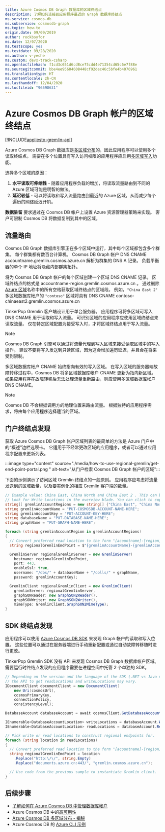 ```yaml
---
title: Azure Cosmos DB Graph 数据库的区域终结点
description: 了解如何连接到应用程序最近的 Graph 数据库终结点
ms.service: cosmos-db
ms.subservice: cosmosdb-graph
ms.topic: how-to
origin.date: 09/09/2019
author: rockboyfor
ms.date: 12/07/2020
ms.testscope: yes
ms.testdate: 09/28/2020
ms.author: v-yeche
ms.custom: devx-track-csharp
ms.openlocfilehash: f1cd3c651d6cd8ce75cdd4e71354cd65c6e7f88e
ms.sourcegitcommit: bbe4ee95604608448cf92dec46c5bfe4b4076961
ms.translationtype: HT
ms.contentlocale: zh-CN
ms.lasthandoff: 12/04/2020
ms.locfileid: "96598631"
---
```

# <a name="regional-endpoints-for-azure-cosmos-db-graph-account"></a>Azure Cosmos DB Graph 帐户的区域终结点
[!INCLUDE[appliesto-gremlin-api](includes/appliesto-gremlin-api.md)]

Azure Cosmos DB Graph 数据库是[多区域分布](distribute-data-globally.md)的，因此应用程序可以使用多个读取终结点。 需要在多个位置具有写入访问权限的应用程序应启用[多区域写入](how-to-multi-master.md)功能。

选择多个区域的原因：
1. **水平读取可伸缩性** - 随着应用程序负载的增加，将读取流量路由到不同的 Azure 区域可能是明智的做法。
2. **延迟较低** - 可以将读取和写入流量路由到最近的 Azure 区域，从而减少每个遍历的网络延迟开销。

**数据驻留** 要求通过在 Cosmos DB 帐户上设置 Azure 资源管理器策略来实现。 客户可限制 Cosmos DB 将数据复制到其中的区域。

## <a name="traffic-routing"></a>流量路由

Cosmos DB Graph 数据库引擎正在多个区域中运行，其中每个区域都包含多个群集。 每个群集都有数百台计算机。 Cosmos DB Graph 帐户 DNS CNAME accountname.gremlin.cosmos.azure.cn  解析为群集的 DNS A 记录。 负载平衡器的单个 IP 地址将隐藏内部群集拓扑。

将为 Cosmos DB Graph 帐户的每个区域创建一个区域 DNS CNAME 记录。 区域终结点的格式是 accountname-region.gremlin.cosmos.azure.cn  。 通过删除 [Azure 区域](https://azure.microsoft.com/global-infrastructure/regions)名称中的所有空格获取区域终结点的区域段。 例如，`"China East 2"` 多区域数据库帐户的 `"contoso"` 区域将具有 DNS CNAME contoso-chinaeast2.gremlin.cosmos.azure.cn 

TinkerPop Gremlin 客户端设计用于单台服务器。 应用程序可将多区域可写入 DNS CNAME 用于读取和写入流量。 可识别区域的应用程序应使用区域终结点来读取流量。 仅在特定区域配置为接受写入时，才将区域终结点用于写入流量。 

> [!NOTE]
> Cosmos DB Graph 引擎可以通过将流量代理到写入区域来接受读取区域中的写入操作。 建议不要将写入发送到只读区域，因为这会增加遍历延迟，并且会在将来受到限制。

多区域数据库帐户 CNAME 始终指向有效的写入区域。 在写入区域的服务器端故障转移过程中，Cosmos DB 将多区域数据库帐户 CNAME 更新为指向新区域。 如果应用程序在故障转移后无法处理流量重新路由，则应使用多区域数据库帐户 DNS CNAME。

> [!NOTE]
> Cosmos DB 不会根据调用方的地理位置来路由流量。 根据独特的应用程序需求，将由每个应用程序选择适当的区域。

## <a name="portal-endpoint-discovery"></a>门户终结点发现

获取 Azure Cosmos DB Graph 帐户区域列表的最简单的方法是 Azure 门户中的“概述”边栏选项卡。 它适用于不经常更改区域的应用程序，或者可以通过应用程序配置来更新列表。

:::image type="content" source="./media/how-to-use-regional-gremlin/get-end-point-portal.png " alt-text="从门户检索 Cosmos DB Graph 帐户的区域":::

下面的示例演示了访问区域 Gremlin 终结点的一般原则。 应用程序应考虑将流量发送到的区域数量，以及要实例化的相应 Gremlin 客户端的数量。

<!--Correct on the region parameters-->

```csharp
// Example value: China East, China North and China East 2 . This can be found in the overview blade of you Azure Cosmos DB Gremlin Account. 
// Look for Write Locations in the overview blade. You can click to copy and paste.
string[] gremlinAccountRegions = new string[] {"China East", "China North" ,"China East 2"};
string gremlinAccountName = "PUT-COSMOSDB-ACCOUNT-NAME-HERE";
string gremlinAccountKey = "PUT-ACCOUNT-KEY-HERE";
string databaseName = "PUT-DATABASE-NAME-HERE";
string graphName = "PUT-GRAPH-NAME-HERE";

foreach (string gremlinAccountRegion in gremlinAccountRegions)
{
  // Convert preferred read location to the form "[acountname]-[region].gremlin.cosmos.azure.cn".
  string regionalGremlinEndPoint = $"{gremlinAccountName}-{gremlinAccountRegion.ToLowerInvariant().Replace(" ", string.Empty)}.gremlin.cosmos.azure.cn";

  GremlinServer regionalGremlinServer = new GremlinServer(
    hostname: regionalGremlinEndPoint, 
    port: 443,
    enableSsl: true,
    username: "/dbs/" + databaseName + "/colls/" + graphName,
    password: gremlinAccountKey);

  GremlinClient regionalGremlinClient = new GremlinClient(
    gremlinServer: regionalGremlinServer,
    graphSONReader: new GraphSON2Reader(),
    graphSONWriter: new GraphSON2Writer(),
    mimeType: GremlinClient.GraphSON2MimeType);
}
```

<!--Correct on the region parameters-->

## <a name="sdk-endpoint-discovery"></a>SDK 终结点发现

应用程序可以使用 [Azure Cosmos DB SDK](sql-api-sdk-dotnet.md) 来发现 Graph 帐户的读取和写入位置。 这些位置可以通过在服务器端进行手动重新配置或通过自动故障转移随时进行更改。

TinkerPop Gremlin SDK 没有 API 来发现 Cosmos DB Graph 数据库帐户区域。 需要运行时终结点发现的应用程序需要在进程空间中托管 2 个单独的 SDK。

```csharp
// Depending on the version and the language of the SDK (.NET vs Java vs Python)
// the API to get readLocations and writeLocations may vary.
IDocumentClient documentClient = new DocumentClient(
    new Uri(cosmosUrl),
    cosmosPrimaryKey,
    connectionPolicy,
    consistencyLevel);

DatabaseAccount databaseAccount = await cosmosClient.GetDatabaseAccountAsync();

IEnumerable<DatabaseAccountLocation> writeLocations = databaseAccount.WritableLocations;
IEnumerable<DatabaseAccountLocation> readLocations = databaseAccount.ReadableLocations;

// Pick write or read locations to construct regional endpoints for.
foreach (string location in readLocations)
{
  // Convert preferred read location to the form "[acountname]-[region].gremlin.cosmos.azure.cn".
  string regionalGremlinEndPoint = location
    .Replace("http:\/\/", string.Empty)
    .Replace("documents.azure.cn:443/", "gremlin.cosmos.azure.cn");

  // Use code from the previous sample to instantiate Gremlin client.
}
```

## <a name="next-steps"></a>后续步骤
* [了解如何在 Azure Cosmos DB 中管理数据库帐户](how-to-manage-database-account.md)
* Azure Cosmos DB 中的[高可用性](high-availability.md)
* [Azure Cosmos DB 多区域分布 - 揭秘](global-dist-under-the-hood.md)
* Azure Cosmos DB 的 [Azure CLI 示例](cli-samples.md)

<!-- Update_Description: update meta properties, wording update, update link -->